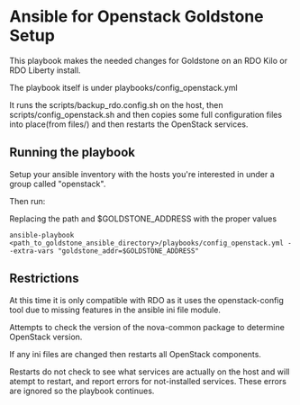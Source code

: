 Ansible for Openstack Goldstone Setup
=====================================

This playbook makes the needed changes for Goldstone on an
RDO Kilo or RDO Liberty install.

The playbook itself is under playbooks/config_openstack.yml

It runs the scripts/backup_rdo.config.sh on the host, then
scripts/config_openstack.sh and then copies some full configuration
files into place(from files/) and then restarts the OpenStack services.


Running the playbook
--------------------
Setup your ansible inventory with the hosts you're interested in under
a group called "openstack".

Then run:

Replacing the path and $GOLDSTONE_ADDRESS with the proper values
~~~
ansible-playbook <path_to_goldstone_ansible_directory>/playbooks/config_openstack.yml --extra-vars "goldstone_addr=$GOLDSTONE_ADDRESS"
~~~


Restrictions
------------

At this time it is only compatible with RDO as it uses
the openstack-config tool due to missing features in the ansible
ini file module.

Attempts to check the version of the nova-common package to determine
OpenStack version.

If any ini files are changed then restarts all OpenStack components.

Restarts do not check to see what services are actually on the host
and will atempt to restart, and report errors for not-installed services.
These errors are ignored so the playbook continues.

